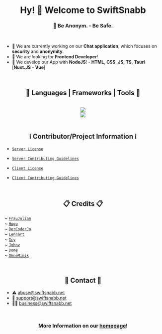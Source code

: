 <link rel="stylesheet" href="https://cdnjs.cloudflare.com/ajax/libs/font-awesome/6.5.1/css/all.min.css" integrity="sha512-DTOQO9RWCH3ppGqcWaEA1BIZOC6xxalwEsw9c2QQeAIftl+Vegovlnee1c9QX4TctnWMn13TZye+giMm8e2LwA==" crossorigin="anonymous" referrerpolicy="no-referrer" />

<h1 align="center">Hy! 👋 Welcome to SwiftSnabb</h1>
<h3 align="center">🤖 Be Anonym. - Be Safe.</h3>

<br>

- 🔭 We are currently working on our **Chat application**, which focuses on **security** and **anonymity**.
- 🤝 We are looking for **Frontend Developer**!
- 🌱 We develop our App with **NodeJS**! - **HTML**, **CSS**, **JS**, **TS**, **Tauri** [**Nuxt.JS** - **Vue**]

<br>

<h2 align="center">🧰 Languages | Frameworks | Tools 🧰</h2>
<div align="center">
<br>
<img src="https://skillicons.dev/icons?i=github,git,bash,cypress,vscode,visualstudio,linux,ubuntu"> 
<br>
<img src="https://skillicons.dev/icons?i=html,css,js,ts,nodejs,express,tauri,nuxtjs,vue"/> <br>
</div>

<br>

<h2 align="center">ℹ️ Contributor/Project Information ℹ️</h2>

- [`Server License`](https://github.com/SwiftSnabb/Snabb-Server/blob/main/LICENSE) <br>
- [`Server Contributing Guidelines`](https://github.com/SwiftSnabb/Snabb-Server/blob/main/CONTRIBUTING.md) <br>

- [`Client License`](https://github.com/SwiftSnabb/Snabb-Client/blob/main/LICENSE) <br>
- [`Client Contributing Guidelines`](https://github.com/SwiftSnabb/Snabb-Client/blob/main/CONTRIBUTING.md) <br>

<br>

<h2 align="center">📋 Credits 📋</h2>

~ [`FrauJulian`](https://github.com/FrauJulian) <br>
~ [`Hugo`](https://github.com/hugo-berendi) <br>
~ [`DerCoderJo`](https://github.com/DerCoderJo) <br>
~ [`Lennart`](https://github.com/wpdwdwdsdsadafd) <br>
~ [`Icy`](https://github.com/icxyz) <br>
~ [`Johny`](https://github.com/Boss-Wolfi) <br>
~ [`Dome`](https://discord.com/users/1179778095385939970) <br>
~ [`OhneMimik`](https://github.com/OhneMimik) <br>

<br>

<h2 align="center">📇 Contact 📇</h2>

- ⚠️ abuse@swiftsnabb.net
- 🫶 support@swiftsnabb.net
- 👨‍💼 business@swiftsnabb.net

<br>

<h3 align="center">More Information on our <a href="https://www.swiftsnabb.net/">homepage</a>!</h2>
